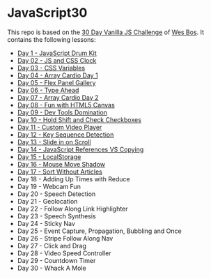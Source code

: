 # JavaScript30

This repo is based on the [30 Day Vanilla JS Challenge](https://JavaScript30.com) of [Wes Bos](https://wesbos.com/). 
It contains the following lessons:

- [Day 1 - JavaScript Drum Kit](https://github.com/nielslange/JavaScript30/tree/master/01%20-%20JavaScript%20Drum%20Kit)
- [Day 02 - JS and CSS Clock](https://github.com/nielslange/JavaScript30/tree/master/02%20-%20JS%20and%20CSS%20Clock)
- [Day 03 - CSS Variables](https://github.com/nielslange/JavaScript30/tree/master/03%20-%20CSS%20Variables)
- [Day 04 - Array Cardio Day 1](https://github.com/nielslange/JavaScript30/tree/master/04%20-%20Array%20Cardio%20Day%201)
- [Day 05 - Flex Panel Gallery](https://github.com/nielslange/JavaScript30/tree/master/05%20-%20Flex%20Panel%20Gallery)
- [Day 06 - Type Ahead](https://github.com/nielslange/JavaScript30/tree/master/06%20-%20Type%20Ahead)
- [Day 07 - Array Cardio Day 2](https://github.com/nielslange/JavaScript30/tree/master/07%20-%20Array%20Cardio%20Day%202)
- [Day 08 - Fun with HTML5 Canvas](https://github.com/nielslange/JavaScript30/tree/master/08%20-%20Fun%20with%20HTML5%20Canvas)
- [Day 09 - Dev Tools Domination](https://github.com/nielslange/JavaScript30/tree/master/09%20-%20Dev%20Tools%20Domination)
- [Day 10 - Hold Shift and Check Checkboxes](https://github.com/nielslange/JavaScript30/tree/master/10%20-%20Hold%20Shift%20and%20Check%20Checkboxes)
- [Day 11 - Custom Video Player](https://github.com/nielslange/JavaScript30/tree/master/11%20-%20Custom%20Video%20Player)
- [Day 12 - Key Sequence Detection](https://github.com/nielslange/JavaScript30/tree/master/12%20-%20Key%20Sequence%20Detection)
- [Day 13 - Slide in on Scroll](https://github.com/nielslange/JavaScript30/tree/master/13%20-%20Slide%20in%20on%20Scroll)
- [Day 14 - JavaScript References VS Copying](https://github.com/nielslange/JavaScript30/tree/master/14%20-%20JavaScript%20References%20VS%20Copying)
- [Day 15 - LocalStorage](https://github.com/nielslange/JavaScript30/tree/master/15%20-%20LocalStorage)
- [Day 16 - Mouse Move Shadow](https://github.com/nielslange/JavaScript30/tree/master/16%20-%20Mouse%20Move%20Shadow)
- [Day 17 - Sort Without Articles](https://github.com/nielslange/JavaScript30/tree/master/17%20-%20Sort%20Without%20Articles)
- Day 18 - Adding Up Times with Reduce
- Day 19 - Webcam Fun
- Day 20 - Speech Detection
- Day 21 - Geolocation
- Day 22 - Follow Along Link Highlighter
- Day 23 - Speech Synthesis
- Day 24 - Sticky Nav
- Day 25 - Event Capture, Propagation, Bubbling and Once
- Day 26 - Stripe Follow Along Nav
- Day 27 - Click and Drag
- Day 28 - Video Speed Controller
- Day 29 - Countdown Timer
- Day 30 - Whack A Mole